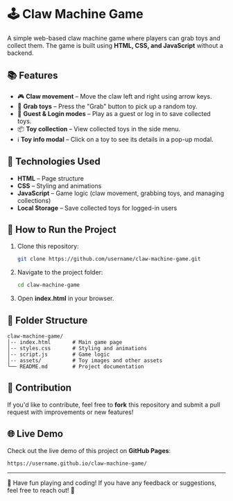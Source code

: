 # 🕹️ Claw Machine Game  

A simple web-based claw machine game where players can grab toys and collect them. The game is built using **HTML, CSS, and JavaScript** without a backend.  

## 📚 Features  
- 🎮 **Claw movement** – Move the claw left and right using arrow keys.  
- 🎁 **Grab toys** – Press the "Grab" button to pick up a random toy.  
- 👤 **Guest & Login modes** – Play as a guest or log in to save collected toys.  
- 📦 **Toy collection** – View collected toys in the side menu.  
- ℹ️ **Toy info modal** – Click on a toy to see its details in a pop-up modal.  

## 🔧 Technologies Used  
- **HTML** – Page structure  
- **CSS** – Styling and animations  
- **JavaScript** – Game logic (claw movement, grabbing toys, and managing collections)  
- **Local Storage** – Save collected toys for logged-in users  

## 📑 How to Run the Project  
1. Clone this repository:  
   ```sh
   git clone https://github.com/username/claw-machine-game.git
   ```
2. Navigate to the project folder:  
   ```sh
   cd claw-machine-game
   ```
3. Open **index.html** in your browser.  

## 📝 Folder Structure  
```
claw-machine-game/
│-- index.html       # Main game page
│-- styles.css       # Styling and animations
│-- script.js        # Game logic
│-- assets/          # Toy images and other assets
└── README.md        # Project documentation
```

## 🔄 Contribution  
If you'd like to contribute, feel free to **fork** this repository and submit a pull request with improvements or new features!  

## 🌐 Live Demo  
Check out the live demo of this project on **GitHub Pages**:  
```
https://username.github.io/claw-machine-game/
```

---

🎯 Have fun playing and coding! If you have any feedback or suggestions, feel free to reach out! 🚀
